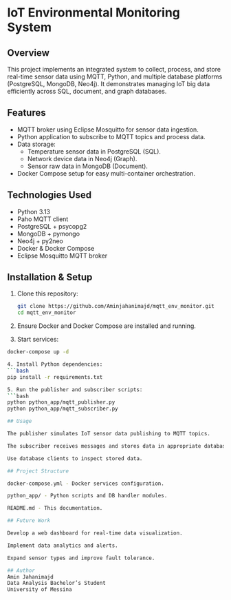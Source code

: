 # IoT Environmental Monitoring System

## Overview

This project implements an integrated system to collect, process, and store real-time sensor data using MQTT, Python, and multiple database platforms (PostgreSQL, MongoDB, Neo4j). It demonstrates managing IoT big data efficiently across SQL, document, and graph databases.

## Features

- MQTT broker using Eclipse Mosquitto for sensor data ingestion.
- Python application to subscribe to MQTT topics and process data.
- Data storage:
  - Temperature sensor data in PostgreSQL (SQL).
  - Network device data in Neo4j (Graph).
  - Sensor raw data in MongoDB (Document).
- Docker Compose setup for easy multi-container orchestration.

## Technologies Used

- Python 3.13
- Paho MQTT client
- PostgreSQL + psycopg2
- MongoDB + pymongo
- Neo4j + py2neo
- Docker & Docker Compose
- Eclipse Mosquitto MQTT broker

## Installation & Setup

1. Clone this repository:
   ```bash
   git clone https://github.com/Aminjahanimajd/mqtt_env_monitor.git
   cd mqtt_env_monitor

2. Ensure Docker and Docker Compose are installed and running.

3. Start services:
  ```bash
  docker-compose up -d

4. Install Python dependencies:
  ```bash
  pip install -r requirements.txt

5. Run the publisher and subscriber scripts:
  ```bash
  python python_app/mqtt_publisher.py
  python python_app/mqtt_subscriber.py

## Usage

The publisher simulates IoT sensor data publishing to MQTT topics.

The subscriber receives messages and stores data in appropriate databases.

Use database clients to inspect stored data.

## Project Structure

docker-compose.yml - Docker services configuration.

python_app/ - Python scripts and DB handler modules.

README.md - This documentation.

## Future Work

Develop a web dashboard for real-time data visualization.

Implement data analytics and alerts.

Expand sensor types and improve fault tolerance.

## Author
Amin Jahanimajd
Data Analysis Bachelor’s Student
University of Messina
